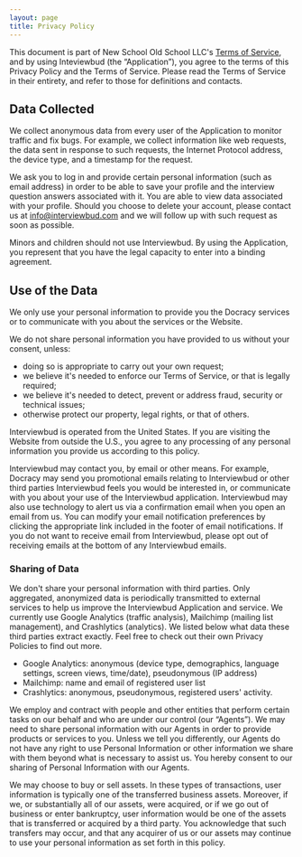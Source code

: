 ```yaml
---
layout: page
title: Privacy Policy
---
```


This document is part of New School Old School LLC's [Terms of Service](/terms), and by using Inteviewbud (the “Application”), you agree to the terms of this Privacy Policy and the Terms of Service. Please read the Terms of Service in their entirety, and refer to those for definitions and contacts.

## Data Collected

We collect anonymous data from every user of the Application to monitor traffic and fix bugs. For example, we collect information like web requests, the data sent in response to such requests, the Internet Protocol address, the device type, and a timestamp for the request.

We ask you to log in and provide certain personal information (such as email address) in order to be able to save your profile and the interview question answers associated with it. You are able to view data associated with your profile. Should you choose to delete your account, please contact us at info@interviewbud.com and we will follow up with such request as soon as possible.

Minors and children should not use Interviewbud. By using the Application, you represent that you have the legal capacity to enter into a binding agreement.

## Use of the Data

We only use your personal information to provide you the Docracy services or to communicate with you about the services or the Website.

We do not share personal information you have provided to us without your consent, unless:

* doing so is appropriate to carry out your own request;
* we believe it's needed to enforce our Terms of Service, or that is legally required;
* we believe it's needed to detect, prevent or address fraud, security or technical issues;
* otherwise protect our property, legal rights, or that of others.

Interviewbud is operated from the United States. If you are visiting the Website from outside the U.S., you agree to any processing of any personal information you provide us according to this policy.

Interviewbud may contact you, by email or other means. For example, Docracy may send you promotional emails relating to Interviewbud or other third parties Interviewbud feels you would be interested in, or communicate with you about your use of the Interviewbud application. Interviewbud may also use technology to alert us via a confirmation email when you open an email from us. You can modify your email notification preferences by clicking the appropriate link included in the footer of email notifications. If you do not want to receive email from Interviewbud, please opt out of receiving emails at the bottom of any Interviewbud emails.

### Sharing of Data

We don't share your personal information with third parties. Only aggregated, anonymized data is periodically transmitted to external services to help us improve the Interviewbud Application and service. We currently use Google Analytics (traffic analysis), Mailchimp (mailing list management), and Crashlytics (analytics). We listed below what data these third parties extract exactly. Feel free to check out their own Privacy Policies to find out more.

* Google Analytics: anonymous (device type, demographics, language settings, screen views, time/date), pseudonymous (IP address)
* Mailchimp: name and email of registered user list
* Crashlytics: anonymous, pseudonymous, registered users' activity.


We employ and contract with people and other entities that perform certain tasks on our behalf and who are under our control (our “Agents”). We may need to share personal information with our Agents in order to provide products or services to you. Unless we tell you differently, our Agents do not have any right to use Personal Information or other information we share with them beyond what is necessary to assist us. You hereby consent to our sharing of Personal Information with our Agents.

We may choose to buy or sell assets. In these types of transactions, user information is typically one of the transferred business assets. Moreover, if we, or substantially all of our assets, were acquired, or if we go out of business or enter bankruptcy, user information would be one of the assets that is transferred or acquired by a third party. You acknowledge that such transfers may occur, and that any acquirer of us or our assets may continue to use your personal information as set forth in this policy.
